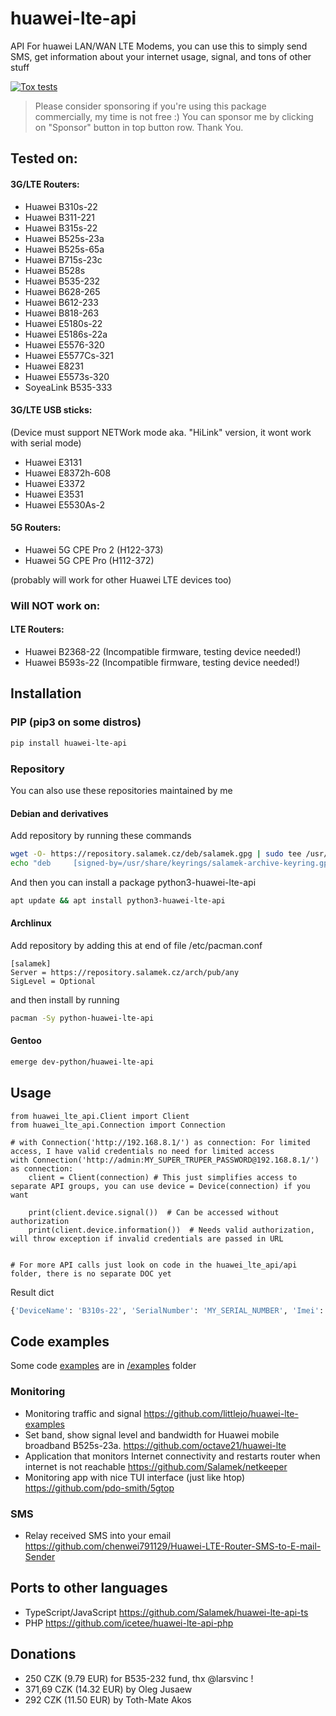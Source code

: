 # huawei-lte-api
API For huawei LAN/WAN LTE Modems,
you can use this to simply send SMS, get information about your internet usage, signal, and tons of other stuff

[![Tox tests](https://github.com/Salamek/huawei-lte-api/actions/workflows/python-test.yml/badge.svg)](https://github.com/Salamek/huawei-lte-api/actions/workflows/python-test.yml)

> Please consider sponsoring if you're using this package commercially, my time is not free :) You can sponsor me by clicking on "Sponsor" button in top button row. Thank You.


## Tested on:
#### 3G/LTE Routers:
* Huawei B310s-22
* Huawei B311-221
* Huawei B315s-22
* Huawei B525s-23a
* Huawei B525s-65a
* Huawei B715s-23c
* Huawei B528s
* Huawei B535-232
* Huawei B628-265
* Huawei B612-233
* Huawei B818-263
* Huawei E5180s-22
* Huawei E5186s-22a
* Huawei E5576-320
* Huawei E5577Cs-321
* Huawei E8231
* Huawei E5573s-320
* SoyeaLink B535-333
  
 
#### 3G/LTE USB sticks:
(Device must support NETWork mode aka. "HiLink" version, it wont work with serial mode)
* Huawei E3131
* Huawei E8372h-608
* Huawei E3372
* Huawei E3531
* Huawei E5530As-2


#### 5G Routers:
* Huawei 5G CPE Pro 2 (H122-373)
* Huawei 5G CPE Pro (H112-372)

(probably will work for other Huawei LTE devices too)

### Will NOT work on:
#### LTE Routers:
* Huawei B2368-22 (Incompatible firmware, testing device needed!)
* Huawei B593s-22 (Incompatible firmware, testing device needed!)


## Installation

### PIP (pip3 on some distros)
```bash
pip install huawei-lte-api
```
### Repository
You can also use these repositories maintained by me
#### Debian and derivatives

Add repository by running these commands

```bash
wget -O- https://repository.salamek.cz/deb/salamek.gpg | sudo tee /usr/share/keyrings/salamek-archive-keyring.gpg
echo "deb     [signed-by=/usr/share/keyrings/salamek-archive-keyring.gpg] https://repository.salamek.cz/deb/pub all main" | sudo tee /etc/apt/sources.list.d/salamek.cz.list
```

And then you can install a package python3-huawei-lte-api

```bash
apt update && apt install python3-huawei-lte-api
```

#### Archlinux

Add repository by adding this at end of file /etc/pacman.conf

```
[salamek]
Server = https://repository.salamek.cz/arch/pub/any
SigLevel = Optional
```

and then install by running

```bash
pacman -Sy python-huawei-lte-api
```

#### Gentoo

```bash
emerge dev-python/huawei-lte-api
```


## Usage

```python3
from huawei_lte_api.Client import Client
from huawei_lte_api.Connection import Connection

# with Connection('http://192.168.8.1/') as connection: For limited access, I have valid credentials no need for limited access
with Connection('http://admin:MY_SUPER_TRUPER_PASSWORD@192.168.8.1/') as connection:
    client = Client(connection) # This just simplifies access to separate API groups, you can use device = Device(connection) if you want

    print(client.device.signal())  # Can be accessed without authorization
    print(client.device.information())  # Needs valid authorization, will throw exception if invalid credentials are passed in URL


# For more API calls just look on code in the huawei_lte_api/api folder, there is no separate DOC yet

```
Result dict
```python
{'DeviceName': 'B310s-22', 'SerialNumber': 'MY_SERIAL_NUMBER', 'Imei': 'MY_IMEI', 'Imsi': 'MY_IMSI', 'Iccid': 'MY_ICCID', 'Msisdn': None, 'HardwareVersion': 'WL1B310FM03', 'SoftwareVersion': '21.311.06.03.55', 'WebUIVersion': '17.100.09.00.03', 'MacAddress1': 'EHM:MY:MAC', 'MacAddress2': None, 'ProductFamily': 'LTE', 'Classify': 'cpe', 'supportmode': None, 'workmode': 'LTE'}
```

## Code examples

Some code [examples](examples/) are in [/examples](examples/)  folder

### Monitoring

* Monitoring traffic and signal https://github.com/littlejo/huawei-lte-examples
* Set band, show signal level and bandwidth for Huawei mobile broadband B525s-23a. https://github.com/octave21/huawei-lte
* Application that monitors Internet connectivity and restarts router when internet is not reachable https://github.com/Salamek/netkeeper
* Monitoring app with nice TUI interface (just like htop) https://github.com/pdo-smith/5gtop

### SMS

* Relay received SMS into your email https://github.com/chenwei791129/Huawei-LTE-Router-SMS-to-E-mail-Sender

## Ports to other languages

* TypeScript/JavaScript https://github.com/Salamek/huawei-lte-api-ts
* PHP https://github.com/icetee/huawei-lte-api-php

## Donations

* 250 CZK (9.79 EUR) for B535-232 fund, thx @larsvinc !
* 371,69 CZK (14.32 EUR) by Oleg Jusaew
* 292 CZK (11.50 EUR) by Toth-Mate Akos
